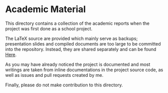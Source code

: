 # Academic Material

This directory contains a collection of the academic reports when the project was first done as a school project.

The LaTeX source are provided which mainly serve as backups; presentation slides and compiled documents are too large to be committed into the repository. Instead, they are shared separately and can be found [Here](https://drive.google.com/drive/folders/1wYjwEhqgnwUqL2VtZIMXad3Inyycnejq?usp=sharing).

As you may have already noticed the project is documented and most writings are taken from inline documentations in the project source code, as well as issues and pull requests created by me.

Finally, please do not make contribution to this directory.